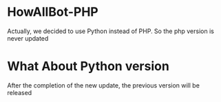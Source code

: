 # HowAllBot-PHP
Actually, we decided to use Python instead of PHP. So the php version is never updated

# What About Python version
After the completion of the new update, the previous version will be released

